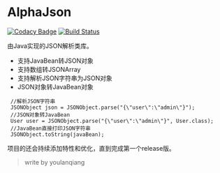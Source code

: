 # AlphaJson
[![Codacy Badge](https://api.codacy.com/project/badge/Grade/c3c9b86ef0d24640b3f68c3a85e0ce91)](https://www.codacy.com/app/youlanqiang/alphajson?utm_source=github.com&amp;utm_medium=referral&amp;utm_content=youlanqiang/alphajson&amp;utm_campaign=Badge_Grade)
[![Build Status](https://www.travis-ci.org/youlanqiang/alphajson.svg?branch=master)](https://www.travis-ci.org/youlanqiang/alphajson)

由Java实现的JSON解析类库。

-   支持JavaBean转JSON对象
-   支持数组转JSONArray
-   支持解析JSON字符串为JSON对象
-   JSON对象转JavaBean对象

```$java
 //解析JSON字符串
 JSONObject json = JSONObject.parse("{\"user\":\"admin\"}");
 //JSON对象转JavaBean
 User user = JSONObject.parse("{\"user\":\"admin\"}", User.class);
 //JavaBean直接打印JSON字符串
 JSONObject.toString(javaBean);   
```
项目的还会持续添加特性和优化，直到完成第一个release版。

> write by youlanqiang
